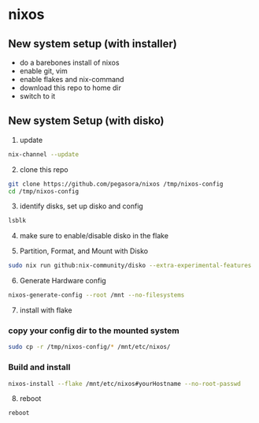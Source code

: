 # nixos

## New system setup (with installer)
- do a barebones install of nixos 
- enable git, vim 
- enable flakes and nix-command 
- download this repo to home dir 
- switch to it

## New system Setup (with disko)
1. update 
```bash
nix-channel --update
``` 

2. clone this repo 
```bash
git clone https://github.com/pegasora/nixos /tmp/nixos-config
cd /tmp/nixos-config
```
3. identify disks, set up disko and config 
```bash 
lsblk
```

4. make sure to enable/disable disko in the flake

5. Partition, Format, and Mount with Disko
```bash
sudo nix run github:nix-community/disko --extra-experimental-features 'nix-command flakes' -- --mode disko /tmp/nixos-config/disko.nix
```

6. Generate Hardware config 
```bash
nixos-generate-config --root /mnt --no-filesystems
```

7. install with flake 

### copy your config dir to the mounted system
```bash
sudo cp -r /tmp/nixos-config/* /mnt/etc/nixos/
```

### Build and install
```bash
nixos-install --flake /mnt/etc/nixos#yourHostname --no-root-passwd
```

8. reboot 
```bash
reboot
```

